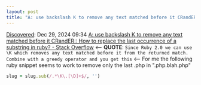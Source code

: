```yaml
---
layout: post
title: "A: use backslash K to remove any text matched before it CRandER:: How to replace the last occurrence of a substring in ruby? - Stack Overflow"
---
```

[Discovered](http://rolandtanglao.com/2020/07/29/p1-blogthis-checkvist-list-links-to-blog/): Dec 29, 2024 09:34 [A: use backslash K to remove any text matched before it CRandER:: How to replace the last occurrence of a substring in ruby? - Stack Overflow](https://stackoverflow.com/questions/3185144/how-to-replace-the-last-occurrence-of-a-substring-in-ruby) <-- **QUOTE**: `Since Ruby 2.0 we can use \K which removes any text matched before it from the returned match. Combine with a greedy operator and you get this` <-- For me the following ruby snippet seems to work to remove only the last .php in ".php.blah.php"

```ruby
slug = slug.sub(/.*\K\.[\D]+$/, '') 
```

